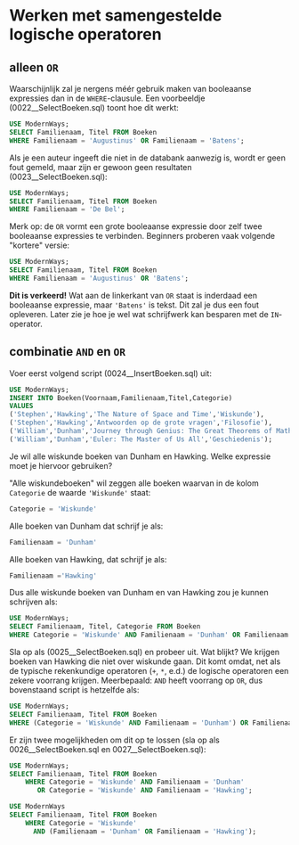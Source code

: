 # Werken met samengestelde logische operatoren
## alleen `OR`
Waarschijnlijk zal je nergens méér gebruik maken van booleaanse expressies dan in de `WHERE`-clausule. Een voorbeeldje (0022\_\_SelectBoeken.sql) toont hoe dit werkt:

```sql
USE ModernWays;
SELECT Familienaam, Titel FROM Boeken
WHERE Familienaam = 'Augustinus' OR Familienaam = 'Batens';
```

Als je een auteur ingeeft die niet in de databank aanwezig is, wordt er geen fout gemeld, maar zijn er gewoon geen resultaten (0023\_\_SelectBoeken.sql):

```sql
USE ModernWays;
SELECT Familienaam, Titel FROM Boeken
WHERE Familienaam = 'De Bel';
```

Merk op: de `OR` vormt een grote booleaanse expressie door zelf twee booleaanse expressies te verbinden. Beginners proberen vaak volgende "kortere" versie:

```sql
USE ModernWays;
SELECT Familienaam, Titel FROM Boeken
WHERE Familienaam = 'Augustinus' OR 'Batens';
```

**Dit is verkeerd!** Wat aan de linkerkant van `OR` staat is inderdaad een booleaanse expressie, maar `'Batens'` is tekst. Dit zal je dus een fout opleveren. Later zie je hoe je wel wat schrijfwerk kan besparen met de `IN`-operator.

## combinatie `AND` en `OR`
Voer eerst volgend script (0024\_\_InsertBoeken.sql) uit:

```sql
USE ModernWays;
INSERT INTO Boeken(Voornaam,Familienaam,Titel,Categorie)
VALUES
('Stephen','Hawking','The Nature of Space and Time','Wiskunde'),
('Stephen','Hawking','Antwoorden op de grote vragen','Filosofie'),
('William','Dunham','Journey through Genius: The Great Theorems of Mathematics','Wiskunde'),
('William','Dunham','Euler: The Master of Us All','Geschiedenis');
```

Je wil alle wiskunde boeken van Dunham en Hawking. Welke expressie moet je hiervoor gebruiken?

"Alle wiskundeboeken" wil zeggen alle boeken waarvan in de kolom `Categorie` de waarde `'Wiskunde'` staat:

```sql
Categorie = 'Wiskunde'
```

Alle boeken van Dunham dat schrijf je als:

```sql
Familienaam = 'Dunham'
```

Alle boeken van Hawking, dat schrijf je als:

```sql
Familienaam ='Hawking'
```

Dus alle wiskunde boeken van Dunham en van Hawking zou je kunnen schrijven als:

```sql
USE ModernWays;
SELECT Familienaam, Titel, Categorie FROM Boeken
WHERE Categorie = 'Wiskunde' AND Familienaam = 'Dunham' OR Familienaam = 'Hawking';
```

Sla op als (0025\_\_SelectBoeken.sql) en probeer uit. Wat blijkt? We krijgen boeken van Hawking die niet over wiskunde gaan. Dit komt omdat, net als de typische rekenkundige operatoren (`+`, `*`, e.d.) de logische operatoren een zekere voorrang krijgen. Meerbepaald: `AND` heeft voorrang op `OR`, dus bovenstaand script is hetzelfde als:

```sql
USE ModernWays;
SELECT Familienaam, Titel FROM Boeken
WHERE (Categorie = 'Wiskunde' AND Familienaam = 'Dunham') OR Familienaam = 'Hawking';
```

Er zijn twee mogelijkheden om dit op te lossen (sla op als 0026\_\_SelectBoeken.sql en 0027\_\_SelectBoeken.sql):


```sql
USE ModernWays;
SELECT Familienaam, Titel FROM Boeken
    WHERE Categorie = 'Wiskunde' AND Familienaam = 'Dunham'
       OR Categorie = 'Wiskunde' AND Familienaam = 'Hawking';
```
```sql
USE ModernWays
SELECT Familienaam, Titel FROM Boeken
    WHERE Categorie = 'Wiskunde'
      AND (Familienaam = 'Dunham' OR Familienaam = 'Hawking');
```
